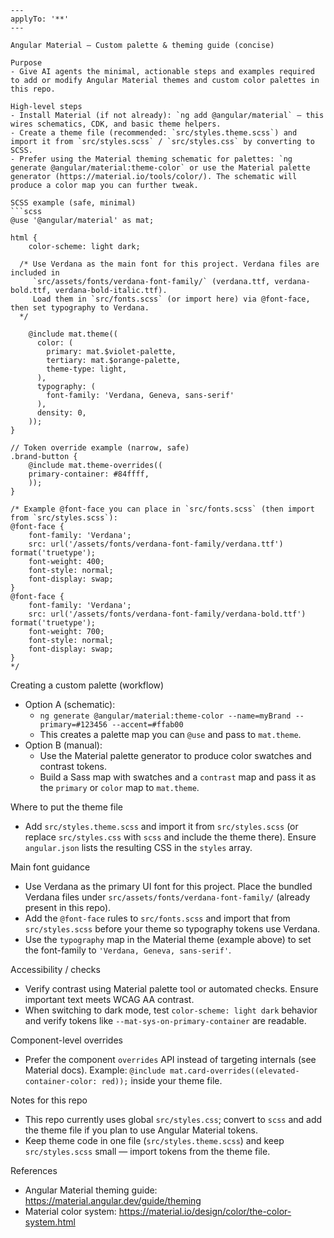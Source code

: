 ```instructions
---
applyTo: '**'
---

Angular Material — Custom palette & theming guide (concise)

Purpose
- Give AI agents the minimal, actionable steps and examples required to add or modify Angular Material themes and custom color palettes in this repo.

High-level steps
- Install Material (if not already): `ng add @angular/material` — this wires schematics, CDK, and basic theme helpers.
- Create a theme file (recommended: `src/styles.theme.scss`) and import it from `src/styles.scss` / `src/styles.css` by converting to SCSS.
- Prefer using the Material theming schematic for palettes: `ng generate @angular/material:theme-color` or use the Material palette generator (https://material.io/tools/color/). The schematic will produce a color map you can further tweak.

SCSS example (safe, minimal)
```scss
@use '@angular/material' as mat;

html {
	color-scheme: light dark;

  /* Use Verdana as the main font for this project. Verdana files are included in
     `src/assets/fonts/verdana-font-family/` (verdana.ttf, verdana-bold.ttf, verdana-bold-italic.ttf).
     Load them in `src/fonts.scss` (or import here) via @font-face, then set typography to Verdana.
  */

	@include mat.theme((
	  color: (
	    primary: mat.$violet-palette,
	    tertiary: mat.$orange-palette,
	    theme-type: light,
	  ),
	  typography: (
	    font-family: 'Verdana, Geneva, sans-serif'
	  ),
	  density: 0,
	));
}

// Token override example (narrow, safe)
.brand-button {
	@include mat.theme-overrides((
	primary-container: #84ffff,
	));
}

/* Example @font-face you can place in `src/fonts.scss` (then import from `src/styles.scss`):
@font-face {
	font-family: 'Verdana';
	src: url('/assets/fonts/verdana-font-family/verdana.ttf') format('truetype');
	font-weight: 400;
	font-style: normal;
	font-display: swap;
}
@font-face {
	font-family: 'Verdana';
	src: url('/assets/fonts/verdana-font-family/verdana-bold.ttf') format('truetype');
	font-weight: 700;
	font-style: normal;
	font-display: swap;
}
*/
```

Creating a custom palette (workflow)
- Option A (schematic):
	- `ng generate @angular/material:theme-color --name=myBrand --primary=#123456 --accent=#ffab00`
	- This creates a palette map you can `@use` and pass to `mat.theme`.
- Option B (manual):
	- Use the Material palette generator to produce color swatches and contrast tokens.
	- Build a Sass map with swatches and a `contrast` map and pass it as the `primary` or `color` map to `mat.theme`.

Where to put the theme file
- Add `src/styles.theme.scss` and import it from `src/styles.scss` (or replace `src/styles.css` with `scss` and include the theme there). Ensure `angular.json` lists the resulting CSS in the `styles` array.

Main font guidance
- Use Verdana as the primary UI font for this project. Place the bundled Verdana files under `src/assets/fonts/verdana-font-family/` (already present in this repo).
- Add the `@font-face` rules to `src/fonts.scss` and import that from `src/styles.scss` before your theme so typography tokens use Verdana.
- Use the `typography` map in the Material theme (example above) to set the font-family to `'Verdana, Geneva, sans-serif'`.

Accessibility / checks
- Verify contrast using Material palette tool or automated checks. Ensure important text meets WCAG AA contrast.
- When switching to dark mode, test `color-scheme: light dark` behavior and verify tokens like `--mat-sys-on-primary-container` are readable.

Component-level overrides
- Prefer the component `overrides` API instead of targeting internals (see Material docs). Example: `@include mat.card-overrides((elevated-container-color: red));` inside your theme file.

Notes for this repo
- This repo currently uses global `src/styles.css`; convert to `scss` and add the theme file if you plan to use Angular Material tokens.
- Keep theme code in one file (`src/styles.theme.scss`) and keep `src/styles.scss` small — import tokens from the theme file.

References
- Angular Material theming guide: https://material.angular.dev/guide/theming
- Material color system: https://material.io/design/color/the-color-system.html

```

